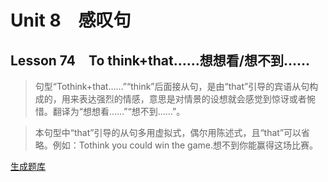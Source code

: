 ﻿ # Unit 8　感叹句
 ## Lesson 74　To think+that……想想看/想不到……
 
> 句型“Tothink+that……”“think”后面接从句，是由“that”引导的宾语从句构成的，用来表达强烈的情感，意思是对情景的设想就会感觉到惊讶或者惋惜。翻译为“想想看……”“想不到……”。

> 本句型中“that”引导的从句多用虚拟式，偶尔用陈述式，且“that”可以省略。例如：Tothink you could win the game.想不到你能赢得这场比赛。


 [生成题库](./sentence/f074.json)